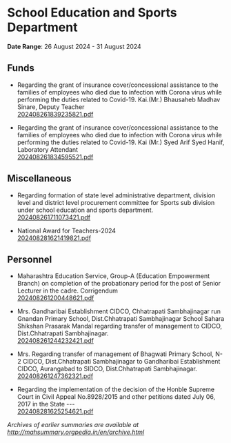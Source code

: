 # School Education and Sports Department

**Date Range**: 26 August 2024 - 31 August 2024


## Funds
- Regarding the grant of insurance cover/concessional assistance to the families of employees who died due to infection with Corona virus while performing the duties related to Covid-19. Kai.(Mr.) Bhausaheb Madhav Sinare, Deputy Teacher\
  [202408261839235821.pdf](https://gr.maharashtra.gov.in/Site/Upload/Government%20Resolutions/English/202408261839235821.pdf)

- Regarding the grant of insurance cover/concessional assistance to the families of employees who died due to infection with Corona virus while performing the duties related to Covid-19. Kai (Mr.) Syed Arif Syed Hanif, Laboratory Attendant\
  [202408261834595521.pdf](https://gr.maharashtra.gov.in/Site/Upload/Government%20Resolutions/English/202408261834595521.pdf)

## Miscellaneous
- Regarding formation of state level administrative department, division level and district level procurement committee for Sports sub division under school education and sports department.\
  [202408261711073421.pdf](https://gr.maharashtra.gov.in/Site/Upload/Government%20Resolutions/English/202408261711073421.pdf)

- National Award for Teachers-2024\
  [202408281621419821.pdf](https://gr.maharashtra.gov.in/Site/Upload/Government%20Resolutions/English/202408281621419821.pdf)

## Personnel
- Maharashtra Education Service, Group-A (Education Empowerment Branch) on completion of the probationary period for the post of Senior Lecturer in the cadre. Corrigendum\
  [202408261200448621.pdf](https://gr.maharashtra.gov.in/Site/Upload/Government%20Resolutions/English/202408261200448621.pdf)

- Mrs. Gandharibai Establishment CIDCO, Chhatrapati Sambhajinagar run Gnandan Primary School, Dist.Chhatrapati Sambhajinagar School Sahara Shikshan Prasarak Mandal regarding transfer of management to CIDCO, Dist.Chhatrapati Sambhajinagar.\
  [202408261244232421.pdf](https://gr.maharashtra.gov.in/Site/Upload/Government%20Resolutions/English/202408261244232421.pdf)

- Mrs. Regarding transfer of management of Bhagwati Primary School, N-2 CIDCO, Dist.Chhatrapati Sambhajinagar to Gandharibai Establishment CIDCO, Aurangabad to SIDCO, Dist.Chhatrapati Sambhajinagar.\
  [202408261247362321.pdf](https://gr.maharashtra.gov.in/Site/Upload/Government%20Resolutions/English/202408261247362321.pdf)

- Regarding the implementation of the decision of the Honble Supreme Court in Civil Appeal No.8928/2015 and other petitions dated July 06, 2017 in the State ---\
  [202408281625254621.pdf](https://gr.maharashtra.gov.in/Site/Upload/Government%20Resolutions/English/202408281625254621.pdf)


*Archives of earlier summaries are available at http://mahsummary.orgpedia.in/en/archive.html*